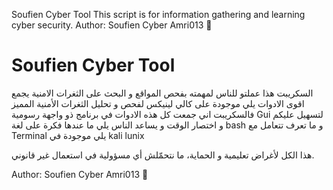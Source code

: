 Soufien Cyber Tool
This script is for information gathering and learning cyber security.
Author: Soufien Cyber Amri013 🎩


# Soufien Cyber Tool


السكريبت هذا عملتو  للناس لمهمته بفحص المواقع و البحث على الثغرات  الامنية 
 يجمع اقوى الادوات يلي موجودة على كالي لينيكس لفحص و تحليل الثغرات الأمنية المميز فالسكريبت اني جمعت كل هذه الادوات
 في برنامج ذو واجهة رسومية Gui 
لتسهيل عليكم و اختصار الوقت و يساعد الناس يلي ما عندها فكرة على لغة 
bash  و ما تعرف تتعامل مع
 Terminal 
يلي موجودة في 
 kali lunix  


هذا الكل لأغراض تعليمية و الحماية، ما نتحمّلش أي مسؤولية في استعمال غير قانوني.

Author: Soufien Cyber Amri013 🎩
